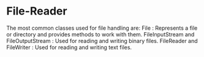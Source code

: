 # File-Reader
The most common classes used for file handling are: File : Represents a file or directory and provides methods to work with them. FileInputStream and FileOutputStream : Used for reading and writing binary files. FileReader and FileWriter : Used for reading and writing text files.
